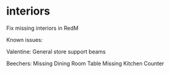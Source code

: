 # interiors
Fix missing interiors in RedM


Known issues:

Valentine:
General store support beams

Beechers:
Missing Dining Room Table
Missing Kitchen Counter
